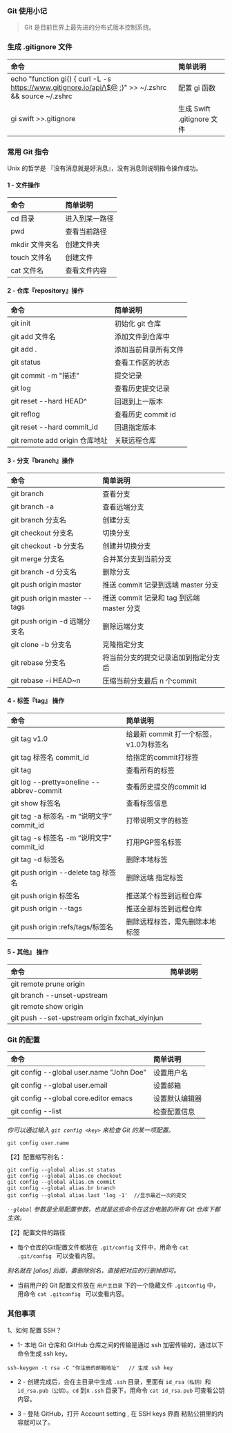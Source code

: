 ### Git 使用小记

>  Git 是目前世界上最先进的分布式版本控制系统。

### 生成 .gitignore 文件

| 命令 | 简单说明 |
| :--------- | :---------- |
| echo "function gi() { curl -L -s https://www.gitignore.io/api/\$@ ;}" >> ~/.zshrc && source ~/.zshrc | 配置 gi 函数 |
| gi swift >>.gitignore |生成 Swift .gitignore 文件|


### 常用 Git 指令

Unix 的哲学是 『没有消息就是好消息』，没有消息则说明指令操作成功。

#### 1 - 文件操作

| 命令 | 简单说明 |
| :--------- | :---------- |
| cd 目录 | 进入到某一路径 |
| pwd | 查看当前路径 |
| mkdir 文件夹名 | 创建文件夹 |
| touch 文件名 | 创建文件 |
| cat 文件名 | 查看文件内容 |

####  2 - 仓库『repository』操作

| 命令 | 简单说明 |
| :--------- | :---------- |
| git init  | 初始化 git 仓库 |
| git add 文件名| 添加文件到仓库中 |
| git add . | 添加当前目录所有文件 |
| git status | 查看工作区的状态 |
| git commit -m "描述" | 提交记录 |
| git log | 查看历史提交记录 |
| git reset --hard HEAD^  | 回退到上一版本 |
| git reflog   | 查看历史 commit  id |
| git reset --hard commit_id  | 回退指定版本 |
| git remote add origin  仓库地址 | 关联远程仓库 |

####  3 - 分支『branch』操作

| 命令 | 简单说明 |
| :--------- | :---------- |
| git branch  |  查看分支 | 
| git branch -a   |  查看远端分支 | 
| git branch 分支名   |  创建分支 | 
| git checkout 分支名   |  切换分支 |  
| git checkout -b 分支名  |  创建并切换分支 | 
| git merge 分支名   |  合并某分支到当前分支 | 
| git branch -d 分支名  |  删除分支 | 
| git push origin master | 推送 commit 记录到远端 master 分支 |
| git push origin master --tags  | 推送 commit 记录和 tag 到远端 master 分支 |
| git push origin -d 远端分支名   |  删除远端分支 | 
| git clone -b 分支名  |  克隆指定分支 | 
| git rebase 分支名| 将当前分支的提交记录追加到指定分支后 |
| git rebase -i HEAD~n|压缩当前分支最后 n 个commit|

#### 4 - 标签『tag』 操作

| 命令 | 简单说明 |
| :--------- | :---------- |
| git tag v1.0   |  给最新 commit 打一个标签，v1.0为标签名  |
| git tag 标签名 commit_id   |  给指定的commit打标签  |
| git tag  |  查看所有的标签   |
| git log --pretty=oneline --abbrev-commit   |  查看历史提交的commit id  |
| git show 标签名   |  查看标签信息  |
| git tag -a 标签名 -m “说明文字” commit_id  |  打带说明文字的标签  |
| git tag -s 标签名 -m “说明文字” commit_id   |  打用PGP签名标签  |
| git tag -d 标签名   |  删除本地标签  |
| git push origin --delete tag 标签名 | 删除远端 指定标签 | 
| git push origin 标签名  |  推送某个标签到远程仓库  |
| git push origin --tags  |  推送全部标签到远程仓库  |
| git push origin :refs/tags/标签名  |  删除远程标签，需先删除本地标签  |


#### 5 - 其他』 操作

| 命令 | 简单说明 |
| :--------- | :---------- |
| git remote prune origin   | |
| git branch --unset-upstream   | |
| git remote show origin   | |
| git push --set-upstream origin fxchat_xiyinjun   | |

	 

### Git 的配置

| 命令 | 简单说明 |
| :--------- | :---------- |
| git config --global user.name "John Doe"  | 设置用户名 |
| git config --global user.email | 设置邮箱 |
| git config --global core.editor emacs | 设置默认编辑器 |
| git config --list | 检查配置信息 |

*你可以通过输入 `git config <key>` 来检查 Git 的某一项配置。*

```shell
git config user.name
```

【2】配置缩写别名：

```shell
git config --global alias.st status
git config --global alias.co checkout
git config --global alias.cm commit
git config --global alias.br branch
git config --global alias.last 'log -1'  //显示最近一次的提交
```
    
*`--global` 参数是全局配置参数，也就是这些命令在这台电脑的所有 Git 仓库下都生效。*

【2】配置文件的路径

- 每个仓库的Git配置文件都放在 `.git/config` 文件中，用命令 `cat .git/config ` 可以查看内容。

 *别名就在 [alias] 后面，要删除别名，直接把对应的行删掉即可。*　　

- 当前用户的 Git 配置文件放在 `用户主目录` 下的一个隐藏文件 `.gitconfig` 中，用命令  `cat .gitconfig ` 可以查看内容。
    
### 其他事项

1、如何 配置 SSH？

* 1- 本地 Git 仓库和 GitHub 仓库之间的传输是通过 ssh 加密传输的，通过以下命令生成 ssh key。 

```shell
ssh-keygen -t rsa -C "你注册的邮箱地址"   // 生成 ssh key
```
    
* 2 - 创建完成后，会在主目录中生成  `.ssh` 目录，里面有 `id_rsa（私钥）`和`id_rsa.pub（公钥）`。`cd` 到x `.ssh` 目录下，用命令 `cat id_rsa.pub` 可查看公钥内容。

* 3 - 登陆 GitHub，打开 Account setting , 在 SSH keys 界面 粘贴公钥里的内容就可以了。



